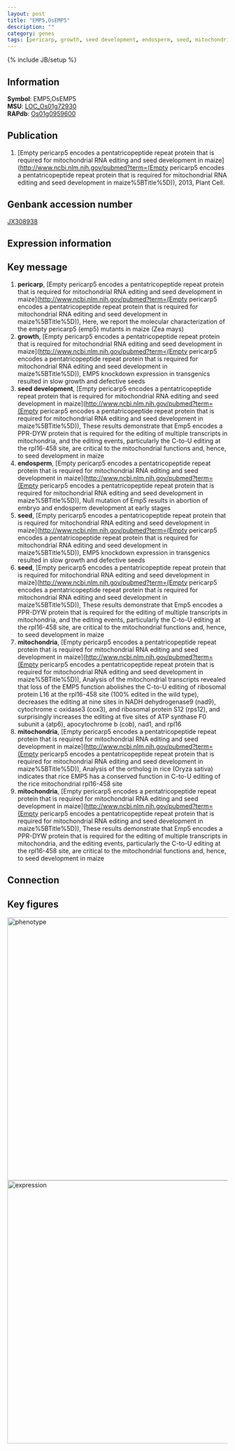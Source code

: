 ```yaml
---
layout: post
title: "EMP5,OsEMP5"
description: ""
category: genes
tags: [pericarp, growth, seed development, endosperm, seed, mitochondria, Gene]
---
```

{% include JB/setup %}

## Information
__Symbol__: EMP5,OsEMP5  
__MSU__: [LOC_Os01g72930](http://rice.plantbiology.msu.edu/cgi-bin/ORF_infopage.cgi?orf=LOC_Os01g72930)  
__RAPdb__: [Os01g0959600](http://rapdb.dna.affrc.go.jp/viewer/gbrowse_details/irgsp1?name=Os01g0959600)  

## Publication
1. [Empty pericarp5 encodes a pentatricopeptide repeat protein that is required for mitochondrial RNA editing and seed development in maize](http://www.ncbi.nlm.nih.gov/pubmed?term=(Empty pericarp5 encodes a pentatricopeptide repeat protein that is required for mitochondrial RNA editing and seed development in maize%5BTitle%5D)), 2013, Plant Cell.

## Genbank accession number
[JX308938](http://www.ncbi.nlm.nih.gov/nuccore/JX308938)

## Expression information

## Key message
1. __pericarp__, [Empty pericarp5 encodes a pentatricopeptide repeat protein that is required for mitochondrial RNA editing and seed development in maize](http://www.ncbi.nlm.nih.gov/pubmed?term=(Empty pericarp5 encodes a pentatricopeptide repeat protein that is required for mitochondrial RNA editing and seed development in maize%5BTitle%5D)),  Here, we report the molecular characterization of the empty pericarp5 (emp5) mutants in maize (Zea mays)
2. __growth__, [Empty pericarp5 encodes a pentatricopeptide repeat protein that is required for mitochondrial RNA editing and seed development in maize](http://www.ncbi.nlm.nih.gov/pubmed?term=(Empty pericarp5 encodes a pentatricopeptide repeat protein that is required for mitochondrial RNA editing and seed development in maize%5BTitle%5D)),  EMP5 knockdown expression in transgenics resulted in slow growth and defective seeds
3. __seed development__, [Empty pericarp5 encodes a pentatricopeptide repeat protein that is required for mitochondrial RNA editing and seed development in maize](http://www.ncbi.nlm.nih.gov/pubmed?term=(Empty pericarp5 encodes a pentatricopeptide repeat protein that is required for mitochondrial RNA editing and seed development in maize%5BTitle%5D)),  These results demonstrate that Emp5 encodes a PPR-DYW protein that is required for the editing of multiple transcripts in mitochondria, and the editing events, particularly the C-to-U editing at the rpl16-458 site, are critical to the mitochondrial functions and, hence, to seed development in maize
4. __endosperm__, [Empty pericarp5 encodes a pentatricopeptide repeat protein that is required for mitochondrial RNA editing and seed development in maize](http://www.ncbi.nlm.nih.gov/pubmed?term=(Empty pericarp5 encodes a pentatricopeptide repeat protein that is required for mitochondrial RNA editing and seed development in maize%5BTitle%5D)),  Null mutation of Emp5 results in abortion of embryo and endosperm development at early stages
5. __seed__, [Empty pericarp5 encodes a pentatricopeptide repeat protein that is required for mitochondrial RNA editing and seed development in maize](http://www.ncbi.nlm.nih.gov/pubmed?term=(Empty pericarp5 encodes a pentatricopeptide repeat protein that is required for mitochondrial RNA editing and seed development in maize%5BTitle%5D)),  EMP5 knockdown expression in transgenics resulted in slow growth and defective seeds
6. __seed__, [Empty pericarp5 encodes a pentatricopeptide repeat protein that is required for mitochondrial RNA editing and seed development in maize](http://www.ncbi.nlm.nih.gov/pubmed?term=(Empty pericarp5 encodes a pentatricopeptide repeat protein that is required for mitochondrial RNA editing and seed development in maize%5BTitle%5D)),  These results demonstrate that Emp5 encodes a PPR-DYW protein that is required for the editing of multiple transcripts in mitochondria, and the editing events, particularly the C-to-U editing at the rpl16-458 site, are critical to the mitochondrial functions and, hence, to seed development in maize
7. __mitochondria__, [Empty pericarp5 encodes a pentatricopeptide repeat protein that is required for mitochondrial RNA editing and seed development in maize](http://www.ncbi.nlm.nih.gov/pubmed?term=(Empty pericarp5 encodes a pentatricopeptide repeat protein that is required for mitochondrial RNA editing and seed development in maize%5BTitle%5D)),  Analysis of the mitochondrial transcripts revealed that loss of the EMP5 function abolishes the C-to-U editing of ribosomal protein L16 at the rpl16-458 site (100% edited in the wild type), decreases the editing at nine sites in NADH dehydrogenase9 (nad9), cytochrome c oxidase3 (cox3), and ribosomal protein S12 (rps12), and surprisingly increases the editing at five sites of ATP synthase F0 subunit a (atp6), apocytochrome b (cob), nad1, and rpl16
8. __mitochondria__, [Empty pericarp5 encodes a pentatricopeptide repeat protein that is required for mitochondrial RNA editing and seed development in maize](http://www.ncbi.nlm.nih.gov/pubmed?term=(Empty pericarp5 encodes a pentatricopeptide repeat protein that is required for mitochondrial RNA editing and seed development in maize%5BTitle%5D)),  Analysis of the ortholog in rice (Oryza sativa) indicates that rice EMP5 has a conserved function in C-to-U editing of the rice mitochondrial rpl16-458 site
9. __mitochondria__, [Empty pericarp5 encodes a pentatricopeptide repeat protein that is required for mitochondrial RNA editing and seed development in maize](http://www.ncbi.nlm.nih.gov/pubmed?term=(Empty pericarp5 encodes a pentatricopeptide repeat protein that is required for mitochondrial RNA editing and seed development in maize%5BTitle%5D)),  These results demonstrate that Emp5 encodes a PPR-DYW protein that is required for the editing of multiple transcripts in mitochondria, and the editing events, particularly the C-to-U editing at the rpl16-458 site, are critical to the mitochondrial functions and, hence, to seed development in maize

## Connection

## Key figures
<img src="http://ricencode.github.io/images/EMP5.pheno.png" alt="phenotype"  style="width: 600px;"/>

<img src="http://ricencode.github.io/images/EMP5.exp.png" alt="expression"  style="width: 600px;"/>


